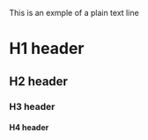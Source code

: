 This is an exmple of a plain text line

# H1 header

## H2 header

### H3 header

#### H4 header



